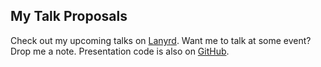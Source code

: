 ## My Talk Proposals

Check out my upcoming talks on [Lanyrd](http://lanyrd.com/profile/konstantinhaase/). Want me to talk at some event? Drop me a note. Presentation code is also on  [GitHub](https://github.com/rkh/presentations).
